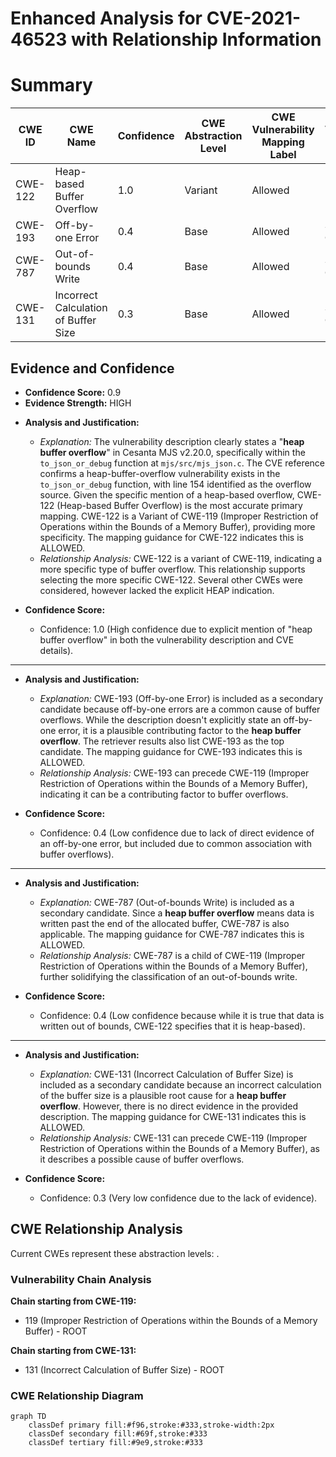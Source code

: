 # Enhanced Analysis for CVE-2021-46523 with Relationship Information

# Summary
| CWE ID | CWE Name | Confidence | CWE Abstraction Level | CWE Vulnerability Mapping Label | CWE-Vulnerability Mapping Notes |
|---|---|---|---|---|---|
| CWE-122 | Heap-based Buffer Overflow | 1.0 | Variant | Allowed | Primary CWE |
| CWE-193 | Off-by-one Error | 0.4 | Base | Allowed | Secondary Candidate |
| CWE-787 | Out-of-bounds Write | 0.4 | Base | Allowed | Secondary Candidate |
| CWE-131 | Incorrect Calculation of Buffer Size | 0.3 | Base | Allowed | Secondary Candidate |

## Evidence and Confidence

*   **Confidence Score:** 0.9
*   **Evidence Strength:** HIGH

- **Analysis and Justification:**  
  - *Explanation:* The vulnerability description clearly states a "**heap buffer overflow**" in Cesanta MJS v2.20.0, specifically within the `to_json_or_debug` function at `mjs/src/mjs_json.c`. The CVE reference confirms a heap-buffer-overflow vulnerability exists in the `to_json_or_debug` function, with line 154 identified as the overflow source. Given the specific mention of a heap-based overflow, CWE-122 (Heap-based Buffer Overflow) is the most accurate primary mapping. CWE-122 is a Variant of CWE-119 (Improper Restriction of Operations within the Bounds of a Memory Buffer), providing more specificity. The mapping guidance for CWE-122 indicates this is ALLOWED.
  - *Relationship Analysis:* CWE-122 is a variant of CWE-119, indicating a more specific type of buffer overflow. This relationship supports selecting the more specific CWE-122. Several other CWEs were considered, however lacked the explicit HEAP indication.

- **Confidence Score:**
  - Confidence: 1.0 (High confidence due to explicit mention of "heap buffer overflow" in both the vulnerability description and CVE details).

---
- **Analysis and Justification:**  
  - *Explanation:* CWE-193 (Off-by-one Error) is included as a secondary candidate because off-by-one errors are a common cause of buffer overflows. While the description doesn't explicitly state an off-by-one error, it is a plausible contributing factor to the **heap buffer overflow**. The retriever results also list CWE-193 as the top candidate. The mapping guidance for CWE-193 indicates this is ALLOWED.
  - *Relationship Analysis:* CWE-193 can precede CWE-119 (Improper Restriction of Operations within the Bounds of a Memory Buffer), indicating it can be a contributing factor to buffer overflows.

- **Confidence Score:**
  - Confidence: 0.4 (Low confidence due to lack of direct evidence of an off-by-one error, but included due to common association with buffer overflows).

---

- **Analysis and Justification:**  
  - *Explanation:* CWE-787 (Out-of-bounds Write) is included as a secondary candidate. Since a **heap buffer overflow** means data is written past the end of the allocated buffer, CWE-787 is also applicable. The mapping guidance for CWE-787 indicates this is ALLOWED.
  - *Relationship Analysis:* CWE-787 is a child of CWE-119 (Improper Restriction of Operations within the Bounds of a Memory Buffer), further solidifying the classification of an out-of-bounds write.

- **Confidence Score:**
  - Confidence: 0.4 (Low confidence because while it is true that data is written out of bounds, CWE-122 specifies that it is heap-based).

---

- **Analysis and Justification:**  
  - *Explanation:* CWE-131 (Incorrect Calculation of Buffer Size) is included as a secondary candidate because an incorrect calculation of the buffer size is a plausible root cause for a **heap buffer overflow**. However, there is no direct evidence in the provided description. The mapping guidance for CWE-131 indicates this is ALLOWED.
  - *Relationship Analysis:* CWE-131 can precede CWE-119 (Improper Restriction of Operations within the Bounds of a Memory Buffer), as it describes a possible cause of buffer overflows.

- **Confidence Score:**
  - Confidence: 0.3 (Very low confidence due to the lack of evidence).


## CWE Relationship Analysis

Current CWEs represent these abstraction levels: .


### Vulnerability Chain Analysis

**Chain starting from CWE-119:**
- 119 (Improper Restriction of Operations within the Bounds of a Memory Buffer) - ROOT


**Chain starting from CWE-131:**
- 131 (Incorrect Calculation of Buffer Size) - ROOT



### CWE Relationship Diagram

```mermaid
graph TD
    classDef primary fill:#f96,stroke:#333,stroke-width:2px
    classDef secondary fill:#69f,stroke:#333
    classDef tertiary fill:#9e9,stroke:#333
```
